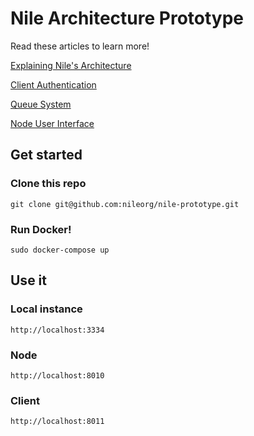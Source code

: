 # Nile Architecture Prototype

Read these articles to learn more!

[Explaining Nile's Architecture](https://medium.com/@marco.castignoli/nile-demo-1febd9392a6e)

[Client Authentication](https://medium.com/@marco.castignoli/nile-demo-1-1-0-697108b80fe8)

[Queue System](https://medium.com/@marco.castignoli/nile-demo-1-2-0-7feae6076034)

[Node User Interface](https://medium.com/@marco.castignoli/nile-demo-1-3-0-e0b0911cada9)

## Get started

### Clone this repo
```
git clone git@github.com:nileorg/nile-prototype.git
```

### Run Docker!
```
sudo docker-compose up
```

## Use it

### Local instance
```
http://localhost:3334
```

### Node
```
http://localhost:8010
```

### Client
```
http://localhost:8011
```